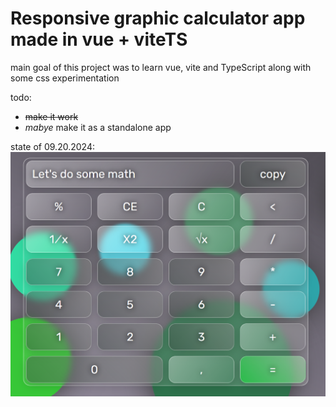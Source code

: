 #  Responsive graphic calculator app made in vue + viteTS
main goal of this project was to learn vue, vite and TypeScript along with some css experimentation

todo:
- ~~make it work~~
- *mabye* make it as a standalone app

state of 09.20.2024: 
![state of 09.20.2024](https://github.com/wojttom/glass-Calc/blob/master/public/img-01.png?raw=true)
